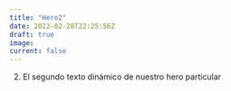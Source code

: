```yaml
---
title: "Hero2"
date: 2022-02-28T22:25:56Z
draft: true
image:
current: false
---
```


2. El segundo texto dinámico de nuestro hero particular
